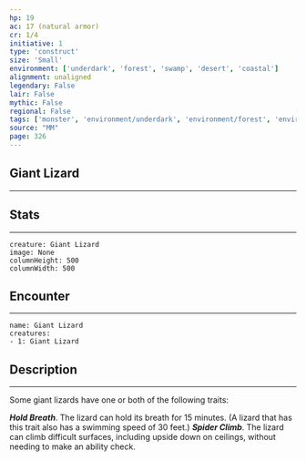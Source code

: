 ```yaml
---
hp: 19
ac: 17 (natural armor)
cr: 1/4
initiative: 1
type: 'construct'    
size: 'Small'
environment: ['underdark', 'forest', 'swamp', 'desert', 'coastal']
alignment: unaligned
legendary: False
lair: False
mythic: False
regional: False
tags: ['monster', 'environment/underdark', 'environment/forest', 'environment/swamp', 'environment/desert', 'environment/coastal']
source: "MM"
page: 326
---
```


## Giant Lizard
---



## Stats
---

```statblock
creature: Giant Lizard
image: None
columnHeight: 500
columnWidth: 500
```

## Encounter
---

```encounter-table
name: Giant Lizard
creatures:
- 1: Giant Lizard
```

## Description
---


Some giant lizards have one or both of the following traits:

**_Hold Breath_**. The lizard can hold its breath for 15 minutes. (A lizard that has this trait also has a swimming speed of 30 feet.)
**_Spider Climb_**. The lizard can climb difficult surfaces, including upside down on ceilings, without needing to make an ability check.



